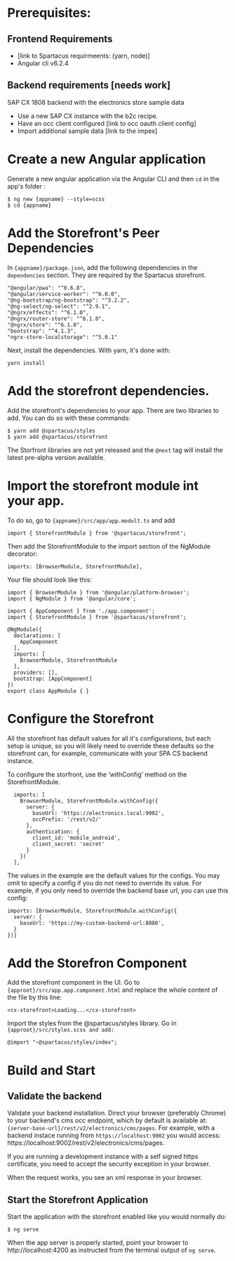 # Prerequisites:

## Frontend Requirements

- [link to Spartacus requirmeents: (yarn, node)]
- Angular cli v6.2.4

## Backend requirements [needs work]

SAP CX 1808 backend with the electronics store sample data

- Use a new SAP CX instance with the b2c recipe.
- Have an occ client configured [link to occ oauth client config]
- Import additional sample data [link to the impex]

# Create a new Angular application

Generate a new angular application via the Angular CLI and then `cd` in the app's folder :

```
$ ng new {appname} --style=scss
$ cd {appname}
```

# Add the Storefront's Peer Dependencies

In `{appname}/package.json`, add the following dependencies in the `dependencies` section. They are required by the Spartacus storefront.

```
"@angular/pwa": "^0.6.8",
"@angular/service-worker": "^6.0.0",
"@ng-bootstrap/ng-bootstrap": "^3.2.2",
"@ng-select/ng-select": "^2.9.1",
"@ngrx/effects": "^6.1.0",
"@ngrx/router-store": "^6.1.0",
"@ngrx/store": "^6.1.0",
"bootstrap": "^4.1.3",
"ngrx-store-localstorage": "^5.0.1"
```

Next, install the dependencies. With yarn, it's done with:

```
yarn install
```

# Add the storefront dependencies.

Add the storefront's dependencies to your app. There are two libraries to add. You can do so with these commands:

```
$ yarn add @spartacus/styles
$ yarn add @spartacus/storefront
```

The Storfront libraries are not yet released and the `@next` tag will install the latest pre-alpha version available.

# Import the storefront module int your app.

To do so, go to `{appname}/src/app/app.modult.ts` and add

```
import { StorefrontModule } from '@spartacus/storefront';
```

Then add the StorefrontModule to the import section of the NgModule decorator:

```
imports: [BrowserModule, StorefrontModule],
```

Your file should look like this:

```
import { BrowserModule } from '@angular/platform-browser';
import { NgModule } from '@angular/core';

import { AppComponent } from './app.component';
import { StorefrontModule } from '@spartacus/storefront';

@NgModule({
  declarations: [
    AppComponent
  ],
  imports: [
    BrowserModule, StorefrontModule
  ],
  providers: [],
  bootstrap: [AppComponent]
})
export class AppModule { }
```

# Configure the Storefront

All the storefront has default values for all it's configurations, but each setup is unique, so you will likely need to override these defaults so the storefront can, for example, communicate with your SPA CS backend instance.

To configure the storfront, use the ‘withConfig’ method on the StorefrontModule.

```
  imports: [
    BrowserModule, StorefrontModule.withConfig({
      server: {
        baseUrl: 'https://electronics.local:9002',
        occPrefix: '/rest/v2/'
      },
      authentication: {
        client_id: 'mobile_android',
        client_secret: 'secret'
      }
    })
  ],
```

The values in the example are the default values for the configs. You may omit to specify a config if you do not need to override its value.
For example, if you only need to override the backend base url, you can use this config:

```
imports: [BrowserModule, StorefrontModule.withConfig({
  server: {
    baseUrl: 'https://my-custom-backend-url:8080',
  }
})]
```

# Add the Storefron Component

Add the storefront component in the UI. Go to `{approot}/src/app.app.component.html` and replace the whole content of the file by this line:

```
<cx-storefront>Loading...</cx-storefront>
```

Import the styles from the @spartacus/styles library.
Go in `{approot}/src/styles.scss and add:`

```
@import "~@spartacus/styles/index";
```

# Build and Start

## Validate the backend

Validate your backend installation. Direct your browser (preferably Chrome) to your backend's cms occ endpoint, which by default is available at: `{server-base-url}/rest/v2/electronics/cms/pages`. For example, with a backend instace running from `https://localhost:9002` you would access: https://localhost:9002/rest/v2/electronics/cms/pages.

If you are running a development instance with a self signed https certificate, you need to accept the security exception in your browser.

When the request works, you see an xml response in your browser.

## Start the Storefront Application

Start the application with the storefront enabled like you would normally do:

```
$ ng serve
```

When the app server is properly started, point your browser to http://localhost:4200 as instructed from the terminal output of `ng serve`.
